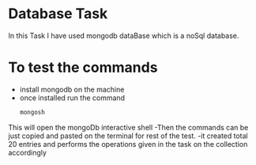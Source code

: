 # Database Task
In this Task I have used mongodb dataBase which is a noSql database. 
# To test the commands 
- install mongodb on the machine
- once installed run the command
  ```bash
  mongosh
This will open the mongoDb interactive shell
-Then the commands can be just copied and pasted on the terminal for rest of the test.
-it created total 20 entries and performs the operations given in the task on the collection accordingly
